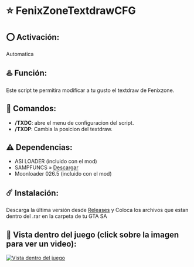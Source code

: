 # ⭐ FenixZoneTextdrawCFG

## ⭕ Activación:
Automatica

## ♨️ Función:
Este script te permitira modificar a tu gusto el textdraw de Fenixzone.

## 👾 Comandos:
- **/TXDC**: abre el menu de configuracion del script.
- **/TXDP**: Cambia la posicion del textdraw.

## ⚠️ Dependencias:
- ASI LOADER (incluido con el mod)
- SAMPFUNCS » [Descargar](https://www.blast.hk/attachments/22939/)
- Moonloader 026.5 (incluido con el mod)

## ☄️ Instalación:

Descarga la última versión desde [Releases](https://github.com/0x73616D/FenixZoneTextdrawCFG/releases/download/1.0/Moonloader.0.26.+.LIBS.+.FZTextDrawCFG.rar) y Coloca los archivos que estan dentro del .rar en la carpeta de tu GTA SA

## 👀 Vista dentro del juego (click sobre la imagen para ver un video):
[![Vista dentro del juego](https://github.com/user-attachments/assets/99fe00f5-370e-4a42-a7fc-5ba6d479e3dc)](https://www.youtube.com/watch?v=x_K_uJQ4GW8)
